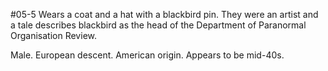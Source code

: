 #05-5
Wears a coat and a hat with a blackbird pin. They were an artist and a tale describes blackbird as the head of the Department of Paranormal Organisation Review.

Male. European descent. American origin. Appears to be mid-40s.